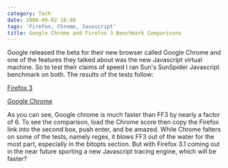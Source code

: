 ```yaml
---
category: Tech
date: 2008-09-02 16:40
tags: 'Firefox, Chrome, Javascript'
title: Google Chrome and Firefox 3 Benchmark Comparisons
---
```


Google released the beta for their new browser called Google Chrome and
one of the features they talked about was the new Javascript virtual
machine. So to test their claims of speed I ran Sun's SunSpider
Javascript benchmark on both. The results of the tests follow:

[Firefox
3](http://17.254.17.57/perf/sunspider-0.9/sunspider-results.html?%7B%223d-cube%22:%5B223,232,230,440,236%5D,%223d-morph%22:%5B185,204,191,189,194%5D,%223d-raytrace%22:%5B198,188,205,199,196%5D,%22access-binary-trees%22:%5B191,202,197,200,198%5D,%22access-fannkuch%22:%5B372,371,378,614,377%5D,%22access-nbody%22:%5B194,211,197,368,207%5D,%22access-nsieve%22:%5B148,143,139,149,141%5D,%22bitops-3bit-bits-in-byte%22:%5B172,182,177,198,175%5D,%22bitops-bits-in-byte%22:%5B223,225,238,226,226%5D,%22bitops-bitwise-and%22:%5B163,183,168,168,164%5D,%22bitops-nsieve-bits%22:%5B225,226,227,226,232%5D,%22controlflow-recursive%22:%5B162,166,165,269,172%5D,%22crypto-aes%22:%5B159,158,244,251,162%5D,%22crypto-md5%22:%5B147,172,152,148,150%5D,%22crypto-sha1%22:%5B144,148,152,148,151%5D,%22date-format-tofte%22:%5B7698,8148,10761,9761,10298%5D,%22date-format-xparb%22:%5B408,178,177,177,185%5D,%22math-cordic%22:%5B293,290,300,290,302%5D,%22math-partial-sums%22:%5B186,184,356,176,212%5D,%22math-spectral-norm%22:%5B169,169,175,168,172%5D,%22regexp-dna%22:%5B299,332,532,308,296%5D,%22string-base64%22:%5B163,159,164,160,165%5D,%22string-fasta%22:%5B343,341,340,349,356%5D,%22string-tagcloud%22:%5B3249,1584,2178,1573,1605%5D,%22string-unpack-code%22:%5B451,425,542,441,414%5D,%22string-validate-input%22:%5B193,198,324,194,196%5D%7D)

[Google
Chrome](http://17.254.17.57/perf/sunspider-0.9/sunspider-results.html?%7B%223d-cube%22:%5B43,47,53,47,45%5D,%223d-morph%22:%5B78,84,79,88,86%5D,%223d-raytrace%22:%5B81,57,61,60,63%5D,%22access-binary-trees%22:%5B9,8,8,9,8%5D,%22access-fannkuch%22:%5B45,48,45,50,44%5D,%22access-nbody%22:%5B48,45,51,45,46%5D,%22access-nsieve%22:%5B31,31,31,40,36%5D,%22bitops-3bit-bits-in-byte%22:%5B9,6,6,6,6%5D,%22bitops-bits-in-byte%22:%5B11,10,12,12,12%5D,%22bitops-bitwise-and%22:%5B30,35,37,33,36%5D,%22bitops-nsieve-bits%22:%5B46,38,48,43,37%5D,%22controlflow-recursive%22:%5B3,3,3,4,4%5D,%22crypto-aes%22:%5B26,33,34,37,33%5D,%22crypto-md5%22:%5B23,23,23,30,28%5D,%22crypto-sha1%22:%5B21,21,20,22,22%5D,%22date-format-tofte%22:%5B320,355,325,356,328%5D,%22date-format-xparb%22:%5B338,370,410,371,348%5D,%22math-cordic%22:%5B91,95,107,90,92%5D,%22math-partial-sums%22:%5B77,60,63,58,56%5D,%22math-spectral-norm%22:%5B20,28,22,19,24%5D,%22regexp-dna%22:%5B593,596,615,590,603%5D,%22string-base64%22:%5B146,99,86,102,101%5D,%22string-fasta%22:%5B89,86,100,83,83%5D,%22string-tagcloud%22:%5B243,242,229,244,231%5D,%22string-unpack-code%22:%5B301,304,310,319,312%5D,%22string-validate-input%22:%5B120,125,125,121,129%5D%7D)

As you can see, Google chrome is much faster than FF3 by nearly a factor
of 6. To see the comparison, load the Chrome score then copy the Firefox
link into the second box, push enter, and be amazed. While Chrome
falters on some of the tests, namely regex, it blows FF3 out of the
water for the most part, especially in the bitopts section. But with
Firefox 3.1 coming out in the near future sporting a new Javascript
tracing engine, which will be faster?
